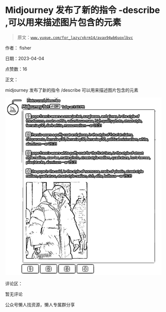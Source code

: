 # Midjourney 发布了新的指令 -describe ,可以用来描述图片包含的元素

> 原文：[`www.yuque.com/for_lazy/xkrm14/avax94wb6uoxlbvc`](https://www.yuque.com/for_lazy/xkrm14/avax94wb6uoxlbvc)

作者： fisher

日期：2023-04-04

点赞数：16

正文：

midjourney 发布了新的指令 /describe 可以用来描述图片包含的元素

![](img/80afaac093dee6729e68ce4e6b611568.png)  

评论区：

暂无评论

公众号懒人找资源，懒人专属群分享

